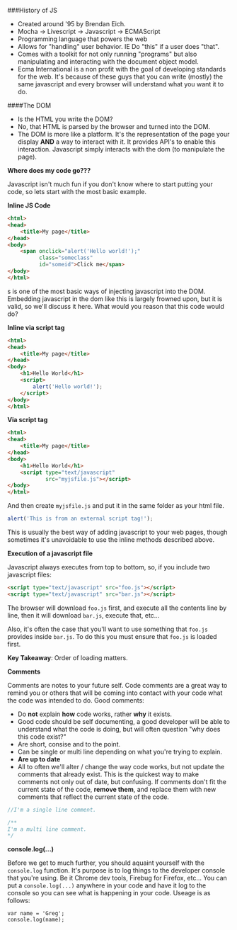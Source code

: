 ###History of JS

* Created around '95 by Brendan Eich.
* Mocha -> Livescript -> Javascript -> ECMAScript
* Programming language that powers the web
* Allows for "handling" user behavior. IE Do "this" if a user does "that".
* Comes with a toolkit for not only running "programs" but also manipulating
    and interacting with the document object model.
* Ecma International is a non profit with the goal of developing standards for
    the web. It's because of these guys that you can write (mostly) the same 
    javascript and every browser will understand what you want it to do.

####The DOM

* Is the HTML you write the DOM?
* No, that HTML is parsed by the browser and turned into the DOM.
* The DOM is more like a platform.  It's the representation of the page
    your display **AND** a way to interact with it.  It provides API's to enable
    this interaction. Javascript simply interacts with the dom (to manipulate 
    the page).

**Where does my code go???**

Javascript isn't much fun if you don't know where to start putting your code, so
lets start with the most basic example.

**Inline JS Code**

```html
<html>
<head>
	<title>My page</title>
</head>
<body>
	<span onclick="alert('Hello world!');" 
	      class="someclass"
	      id="someid">Click me</span>
</body>
</html>
```

s is one of the most basic ways of injecting javascript into the DOM.  Embedding
javascript in the dom like this is largely frowned upon, but it is valid, so
we'll discuss it here.  What would you reason that this code would do?

**Inline via script tag**

```html
<html>
<head>
	<title>My page</title>
</head>
<body>
	<h1>Hello World</h1>
	<script>
	    alert('Hello world!');
	</script>
</body>
</html>
```

**Via script tag**

```html
<html>
<head>
	<title>My page</title>
</head>
<body>
	<h1>Hello World</h1>
	<script type="text/javascript"
	        src="myjsfile.js"></script>
</body>
</html>
```

And then create `myjsfile.js` and put it in the same folder as your html file.

```javascript
alert('This is from an external script tag!');
```

This is usually the best way of adding javascript to your web pages, though
sometimes it's unavoidable to use the inline methods described above.

**Execution of a javascript file**

Javascript always executes from top to bottom, so, if you include two javascript
files:

```html
<script type="text/javascript" src="foo.js"></script>
<script type="text/javascript" src="bar.js"></script>
```

The browser will download `foo.js` first, and execute all the contents line by
line, then it will download `bar.js`, execute that, etc... 

Also, it's often the case that you'll want to use something that `foo.js`
provides inside `bar.js`.  To do this you must ensure that `foo.js` is loaded
first. 

**Key Takeaway**: Order of loading matters.

**Comments**

Comments are notes to your future self.  Code comments are a great way to remind
you or others that will be coming into contact with your code what the code was
intended to do.  Good comments:

* Do **not** explain **how** code works, rather **why** it exists.
* Good code should be self documenting, a good developer will be able to 
    understand what the code is doing, but will often question "why does
    this code exist?"
* Are short, consise and to the point.
* Can be single or multi line depending on what you're trying to
    explain.
* **Are up to date**
* All to often we'll alter / change the way code works, but not update the
    comments that already exist.  This is the quickest way to make comments 
    not only out of date, but confusing.  If comments don't fit the current 
    state of the code, **remove them**, and replace them with new comments 
    that reflect the current state of the code.

```javascript
//I'm a single line comment.

/**
I'm a multi line comment.
*/
```

**console.log(...)**

Before we get to much further, you should aquaint yourself with the
`console.log` function.  It's purpose is to log things to the developer console
that you're using.  Be it Chrome dev tools, Firebug for Firefox, etc...  You can
put a `console.log(...)` anywhere in your code and have it log to the console so
you can see what is happening in your code.  Useage is as follows:

```
var name = 'Greg';
console.log(name);
```
